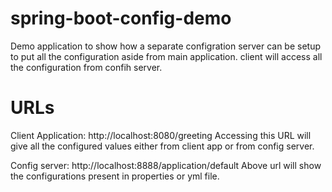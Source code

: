 # spring-boot-config-demo
Demo application to show how a separate configration server can be setup to put all the configuration aside from main application.
client will access all the configuration from confih server.

# URLs
Client Application: http://localhost:8080/greeting
Accessing this URL will give all the configured values either from client app or from config server.

Config server: http://localhost:8888/application/default
Above url will show the configurations present in properties or yml file.


